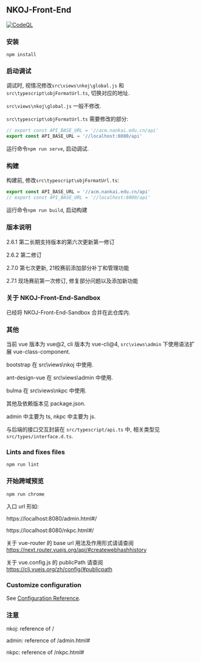 ## NKOJ-Front-End

[![CodeQL](https://github.com/NankaiACM/NKOJ-Front-End/actions/workflows/codeql-analysis.yml/badge.svg)](https://github.com/NankaiACM/NKOJ-Front-End/actions/workflows/codeql-analysis.yml)

### 安装

`npm install`

### 启动调试

调试时, 视情况修改`src\views\nkoj\global.js` 和 `src\typescript\objFormatUrl.ts`, 切换对应的地址.

`src\views\nkoj\global.js` 一般不修改.

`src\typescript\objFormatUrl.ts` 需要修改的部分:

```typescript
// export const API_BASE_URL = '//acm.nankai.edu.cn/api'
export const API_BASE_URL = '//localhost:8080/api'
```

运行命令`npm run serve`, 启动调试.

### 构建

构建前, 修改`src\typescript\objFormatUrl.ts`:

```typescript
export const API_BASE_URL = '//acm.nankai.edu.cn/api'
// export const API_BASE_URL = '//localhost:8080/api'
```


运行命令`npm run build`, 启动构建

### 版本说明

2.6.1 第二长期支持版本的第六次更新第一修订

2.6.2 第二修订

2.7.0 第七次更新, 21校赛前添加部分补丁和管理功能

2.7.1 现场赛前第一次修订, 修复部分问题以及添加新功能

### 关于 NKOJ-Front-End-Sandbox

已经将 NKOJ-Front-End-Sandbox 合并在此仓库内.

### 其他

当前 vue 版本为 vue@2, cli 版本为 vue-cli@4, `src\views\admin` 下使用语法扩展 vue-class-component.

bootstrap 在 src\views\nkoj 中使用.

ant-design-vue 在 src\views\admin 中使用.

bulma 在 src\views\nkpc 中使用.

其他及依赖版本见 package.json.

admin 中主要为 ts, nkpc 中主要为 js.

与后端的接口交互封装在 `src/typescript/api.ts` 中, 相关类型见 `src/types/interface.d.ts`.

### Lints and fixes files

```
npm run lint
```

### 开始跨域预览

```
npm run chrome
```

入口 url 形如:

https://localhost:8080/admin.html#/

https://localhost:8080/nkpc.html#/

关于 vue-router 的 base url 用法及作用形式请请查阅 https://next.router.vuejs.org/api/#createwebhashhistory

关于 vue.config.js 的 publicPath 请查阅 https://cli.vuejs.org/zh/config/#publicpath

### Customize configuration

See [Configuration Reference](https://cli.vuejs.org/config/).

### 注意

nkoj: reference of /

admin: reference of /admin.html#

nkpc: reference of /nkpc.html#
